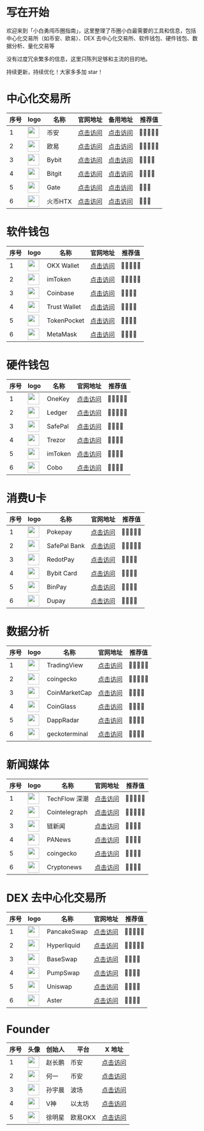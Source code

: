 # 写在开始

欢迎来到「小白勇闯币圈指南」，这里整理了币圈小白最需要的工具和信息，包括中心化交易所（如币安、欧易）、DEX 去中心化交易所、软件钱包、硬件钱包、数据分析、量化交易等

没有过度冗余繁多的信息，这里只陈列足够和主流的目的地。

持续更新，持续优化！大家多多加 star！

# 中心化交易所

| 序号 | logo |名称 | 官网地址 | 备用地址 |推荐值|
|-----|-----|-----|-----|-----|-----|
|1|<img src="https://bixiaotu.com/wp-content/uploads/2025/06/binance.png" width=30 align=center>|币安|[点击访问](https://www.binance.com/register?ref=BXTCODE)|[点击访问](https://accounts.marketwebb.net/register?ref=BXTCODE)|🌟🌟🌟🌟🌟|
|2|<img src="https://bixiaotu.com/wp-content/uploads/2025/06/okx.png" width=30 align=center>|欧易|[点击访问](https://okx.com/join/10404645)|[点击访问](https://ouyizh.today/join/10404645)|🌟🌟🌟🌟🌟|
|3|<img src="https://bixiaotu.com/wp-content/uploads/2025/06/Bybit.png" width=30 align=center>|Bybit|[点击访问](https://www.bybit.com/)|[点击访问](https://www.bybit.com/)|🌟🌟🌟🌟|
|4|<img src="https://bixiaotu.com/wp-content/uploads/2025/06/Bitgit.png" width=30 align=center>|Bitgit|[点击访问](https://www.bitget.com/zh-CN)|[点击访问](https://www.bitget.com/zh-CN)|🌟🌟🌟🌟|
|5|<img src="https://bixiaotu.com/wp-content/uploads/2025/06/Gate.png" width=30 align=center>|Gate|[点击访问](https://www.gate.com/zh)|[点击访问](https://www.gate.com/zh)|🌟🌟🌟|
|6|<img src="https://bixiaotu.com/wp-content/uploads/2025/06/huobi.png" width=30 align=center>|火币HTX|[点击访问](https://www.htx.com/zh-cn/)|[点击访问](https://www.htx.com/zh-cn/)|🌟🌟🌟|

# 软件钱包

| 序号 | logo | 名称 | 官网地址 | 推荐值 |
|-----|-----|-----|-----|-----|
|1|<img src="https://bixiaotu.com/wp-content/uploads/2025/06/OKX-Wallet.png" width=30 align=center>|OKX Wallet|[点击访问](https://web3.okx.com/zh-hans)|🌟🌟🌟🌟🌟|
|2|<img src="https://bixiaotu.com/wp-content/uploads/2025/06/imToken.png" width=30 align=center>|imToken|[点击访问](https://token.im/)|🌟🌟🌟🌟🌟|
|3|<img src="https://bixiaotu.com/wp-content/uploads/2025/06/coinbase.png" width=30 align=center>|Coinbase|[点击访问](https://www.coinbase.com/zh-cn/wallet)|🌟🌟🌟🌟|
|4|<img src="https://bixiaotu.com/wp-content/uploads/2025/06/trustwallet.png" width=30 align=center>|Trust Wallet|[点击访问](https://trustwallet.com/)|🌟🌟🌟🌟|
|5|<img src="https://bixiaotu.com/wp-content/uploads/2025/06/TokenPocket.png" width=30 align=center>|TokenPocket|[点击访问](https://www.tokenpocket.pro/)|🌟🌟🌟🌟|
|6|<img src="https://bixiaotu.com/wp-content/uploads/2025/06/MetaMask.png" width=30 align=center>|MetaMask|[点击访问](https://metamask.io/)|🌟🌟🌟🌟|

# 硬件钱包

| 序号 | logo | 名称 | 官网地址 | 推荐值 |
|-----|-----|-----|-----|-----|
|1|<img src="https://bixiaotu.com/wp-content/uploads/2025/06/OneKey.png" width=30 align=center>|OneKey|[点击访问](https://onekey.so/zh_CN/)|🌟🌟🌟🌟🌟|
|2|<img src="https://bixiaotu.com/wp-content/uploads/2025/06/Ledger.png" width=30 align=center>|Ledger|[点击访问](https://www.ledger.com/zh-hans)|🌟🌟🌟🌟🌟|
|3|<img src="https://bixiaotu.com/wp-content/uploads/2025/06/SafePal.png" width=30 align=center>|SafePal|[点击访问](https://www.safepal.com/zh-cn/)|🌟🌟🌟🌟|
|4|<img src="https://bixiaotu.com/wp-content/uploads/2025/06/Trezor.png" width=30 align=center>|Trezor|[点击访问](https://trezor.io/)|🌟🌟🌟🌟|
|5|<img src="https://bixiaotu.com/wp-content/uploads/2025/06/imToken.png" width=30 align=center>|imToken|[点击访问](https://token.im/)|🌟🌟🌟🌟|
|6|<img src="https://bixiaotu.com/wp-content/uploads/2025/06/cobo.png" width=30 align=center>|Cobo|[点击访问](https://www.cobo.com/zh)|🌟🌟🌟🌟|

# 消费U卡

| 序号 | logo | 名称 | 官网地址 | 推荐值 |
|-----|-----|-----|-----|-----|
|1|<img src="https://bixiaotu.com/wp-content/uploads/2025/06/pokepay.png" width=30 align=center>|Pokepay|[点击访问](https://pokepay.cc/)|🌟🌟🌟🌟🌟|
|2|<img src="https://bixiaotu.com/wp-content/uploads/2025/06/SafePal.png" width=30 align=center>|SafePal Bank|[点击访问](https://www.safepal.com/zh-cn/bank)|🌟🌟🌟🌟🌟|
|3|<img src="https://bixiaotu.com/wp-content/uploads/2025/06/RedotPay.png" width=30 align=center>|RedotPay|[点击访问](https://www.redotpay.com/zh/)|🌟🌟🌟🌟|
|4|<img src="https://bixiaotu.com/wp-content/uploads/2025/06/Bybit.png" width=30 align=center>|Bybit Card|[点击访问](https://www.bybit.com/zh-MY/cards/)|🌟🌟🌟🌟|
|5|<img src="https://bixiaotu.com/wp-content/uploads/2025/06/BinPay.png" width=30 align=center>|BinPay|[点击访问](https://binpay.cc/cn/)|🌟🌟🌟🌟|
|6|<img src="https://bixiaotu.com/wp-content/uploads/2025/06/Dupay.png" width=30 align=center>|Dupay|[点击访问](https://www.dupay.one/)|🌟🌟🌟🌟|

# 数据分析

| 序号 | logo | 名称 | 官网地址 | 推荐值 |
|-----|-----|-----|-----|-----|
|1|<img src="https://bixiaotu.com/wp-content/uploads/2025/06/TradingView.png" width=30 align=center>|TradingView|[点击访问](https://tradingview.com/)|🌟🌟🌟🌟🌟|
|2|<img src="https://bixiaotu.com/wp-content/uploads/2025/06/coingecko.png" width=30 align=center>|coingecko|[点击访问](https://www.coingecko.com/zh)|🌟🌟🌟🌟🌟|
|3|<img src="https://bixiaotu.com/wp-content/uploads/2025/06/CoinMarketCap.png" width=30 align=center>|CoinMarketCap|[点击访问](https://coinmarketcap.com/zh/)|🌟🌟🌟🌟|
|4|<img src="https://bixiaotu.com/wp-content/uploads/2025/06/CoinGlass.png" width=30 align=center>|CoinGlass|[点击访问](https://www.coinglass.com/zh)|🌟🌟🌟🌟|
|5|<img src="https://bixiaotu.com/wp-content/uploads/2025/06/DappRadar.png" width=30 align=center>|DappRadar|[点击访问](https://dappradar.com/)|🌟🌟🌟🌟|
|6|<img src="https://bixiaotu.com/wp-content/uploads/2025/06/geckoterminal.png" width=30 align=center>|geckoterminal|[点击访问](https://www.geckoterminal.com/zh)|🌟🌟🌟🌟|

# 新闻媒体

| 序号 | logo | 名称 | 官网地址 | 推荐值 |
|-----|-----|-----|-----|-----|
|1|<img src="https://bixiaotu.com/wp-content/uploads/2025/06/TechFlow.png" width=30 align=center>|TechFlow 深潮|[点击访问](https://www.techflowpost.com/)|🌟🌟🌟🌟🌟|
|2|<img src="https://bixiaotu.com/wp-content/uploads/2025/06/Cointelegraph.png" width=30 align=center>|Cointelegraph|[点击访问](https://cn.cointelegraph.com/)|🌟🌟🌟🌟🌟|
|3|<img src="https://bixiaotu.com/wp-content/uploads/2025/06/abmedia.png" width=30 align=center>|链新闻|[点击访问](https://abmedia.io/)|🌟🌟🌟🌟|
|4|<img src="https://bixiaotu.com/wp-content/uploads/2025/06/PANews.png" width=30 align=center>|PANews|[点击访问](https://www.panewslab.com/zh)|🌟🌟🌟🌟|
|5|<img src="https://bixiaotu.com/wp-content/uploads/2025/06/coingecko.png" width=30 align=center>|coingecko|[点击访问](https://www.coingecko.com/zh/news)|🌟🌟🌟🌟|
|6|<img src="https://bixiaotu.com/wp-content/uploads/2025/06/cryptonews.png" width=30 align=center>|Cryptonews|[点击访问](https://cryptonews.com/cn/)|🌟🌟🌟🌟|

# DEX 去中心化交易所

| 序号 | logo | 名称 | 官网地址 | 推荐值 |
|-----|-----|-----|-----|-----|
|1|<img src="https://bixiaotu.com/wp-content/uploads/2025/06/PancakeSwap.png" width=30 align=center>|PancakeSwap|[点击访问](https://pancakeswap.finance/)|🌟🌟🌟🌟🌟|
|2|<img src="https://bixiaotu.com/wp-content/uploads/2025/06/Hyperliquid.png" width=30 align=center>|Hyperliquid|[点击访问](https://app.hyperliquid.xyz/trade)|🌟🌟🌟🌟🌟|
|3|<img src="https://bixiaotu.com/wp-content/uploads/2025/06/baseswap.png" width=30 align=center>|BaseSwap|[点击访问](https://baseswap.fi/)|🌟🌟🌟🌟|
|4|<img src="https://bixiaotu.com/wp-content/uploads/2025/06/pumpswap.png" width=30 align=center>|PumpSwap|[点击访问](https://swap.pump.fun/)|🌟🌟🌟🌟|
|5|<img src="https://bixiaotu.com/wp-content/uploads/2025/06/uniswap.png" width=30 align=center>|Uniswap|[点击访问](https://app.uniswap.org/)|🌟🌟🌟🌟|
|6|<img src="https://bixiaotu.com/wp-content/uploads/2025/06/Aster.png" width=30 align=center>|Aster|[点击访问](https://www.asterdex.com/)|🌟🌟🌟🌟|

# Founder

| 序号 | 头像 | 创始人 | 平台 | X 地址 |
|-----|-----|-----|-----|-----|
|1|<img src="https://bixiaotu.com/wp-content/uploads/2025/06/czzhaochangpeng.png" width=30 align=center>|赵长鹏|币安|[点击访问](https://x.com/cz_binance)|
|2|<img src="https://bixiaotu.com/wp-content/uploads/2025/06/heyi.png" width=30 align=center>|何一|币安|[点击访问](https://x.com/heyibinance)|
|3|<img src="https://bixiaotu.com/wp-content/uploads/2025/06/sunyuchen.png" width=30 align=center>|孙宇晨|波场|[点击访问](https://x.com/sunyuchentron)|
|4|<img src="https://bixiaotu.com/wp-content/uploads/2025/06/V.png" width=30 align=center>|V神|以太坊|[点击访问](https://x.com/VitalikButerin)|
|5|<img src="https://bixiaotu.com/wp-content/uploads/2025/06/xumingxing.png" width=30 align=center>|徐明星|欧易OKX|[点击访问](https://x.com/star_okx)|
